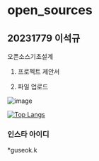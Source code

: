 # open_sources

## 20231779 이석규
오픈소스기초설계

1. 프로젝트 제안서

2. 파일 업로드


![image](https://github.com/leeseokku/Leeseokku/assets/127724468/ed062536-0002-44cf-bf63-87585ad85e31)

[![Top Langs](https://github-readme-stats.vercel.app/api/top-langs/?Leeseokku=kid8422)](https://github.com/kid8422/github-readme-stats)


### 인스타 아이디
*guseok.k


